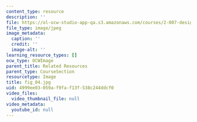 ```yaml
---
content_type: resource
description: ''
file: https://ol-ocw-studio-app-qa.s3.amazonaws.com/courses/2-007-design-and-manufacturing-i-spring-2009/4999ee03059af9faf13f538c244ddcf0_fig_04.jpg
file_type: image/jpeg
image_metadata:
  caption: ''
  credit: ''
  image-alt: ''
learning_resource_types: []
ocw_type: OCWImage
parent_title: Related Resources
parent_type: CourseSection
resourcetype: Image
title: fig_04.jpg
uid: 4999ee03-059a-f9fa-f13f-538c244ddcf0
video_files:
  video_thumbnail_file: null
video_metadata:
  youtube_id: null
---
```

